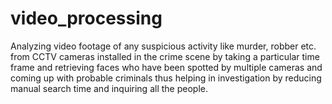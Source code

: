 # video_processing
 Analyzing video footage of any suspicious activity like murder, robber etc. from CCTV cameras installed in the crime scene by taking a particular time frame and retrieving faces who have been spotted by multiple cameras and coming up with probable criminals thus helping in investigation by reducing manual search time and inquiring all the people.
